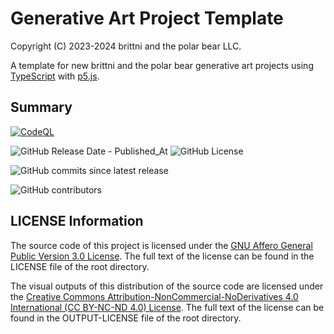 # Generative Art Project Template

Copyright (C) 2023-2024 brittni and the polar bear LLC.

A template for new brittni and the polar bear generative art projects using [TypeScript](https://www.typescriptlang.org/) with [p5.js](https://p5js.org/).

## Summary

[![CodeQL](https://github.com/brittni-and-the-polar-bear/generative-art-project-template/actions/workflows/codeql.yml/badge.svg)](https://github.com/brittni-and-the-polar-bear/generative-art-project-template/actions/workflows/codeql.yml)

![GitHub Release Date - Published_At](https://img.shields.io/github/release-date/brittni-and-the-polar-bear/generative-art-project-template) ![GitHub License](https://img.shields.io/github/license/brittni-and-the-polar-bear/generative-art-project-template)

![GitHub commits since latest release](https://img.shields.io/github/commits-since/brittni-and-the-polar-bear/generative-art-project-template/latest)

![GitHub contributors](https://img.shields.io/github/contributors-anon/brittni-and-the-polar-bear/generative-art-project-template)

## LICENSE Information

The source code of this project is licensed under the [GNU Affero General Public Version 3.0 License](https://www.gnu.org/licenses/agpl-3.0.en.html).  The full text of the license can be found in the LICENSE file of the root directory.

The visual outputs of this distribution of the source code are licensed under the [Creative Commons Attribution-NonCommercial-NoDerivatives 4.0 International (CC BY-NC-ND 4.0) License](https://creativecommons.org/licenses/by-nc-nd/4.0/).  The full text of the license can be found in the OUTPUT-LICENSE file of the root directory.
